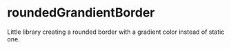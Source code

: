 roundedGrandientBorder
======================

Little library creating a rounded border with a gradient color instead of static one.
